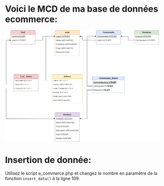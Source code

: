 # Voici le MCD de ma base de données ecommerce:

![Alt text](MCD.drawio.png)

# Insertion de donnée:

Utilisez le script e_commerce.php et changez le nombre en paramètre de la fonction `insert_data()` à la ligne 109. 